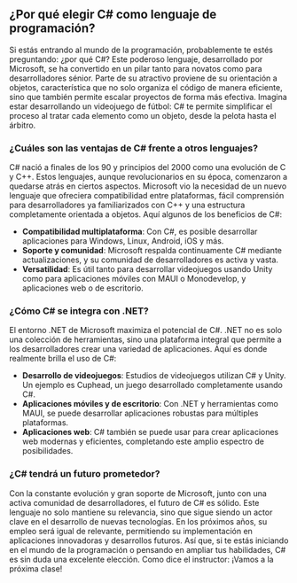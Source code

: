 ## ¿Por qué elegir C# como lenguaje de programación?

Si estás entrando al mundo de la programación, probablemente te estés preguntando: ¿por qué C#? Este poderoso lenguaje, desarrollado por Microsoft, se ha convertido en un pilar tanto para novatos como para desarrolladores sénior. Parte de su atractivo proviene de su orientación a objetos, característica que no solo organiza el código de manera eficiente, sino que también permite escalar proyectos de forma más efectiva. Imagina estar desarrollando un videojuego de fútbol: C# te permite simplificar el proceso al tratar cada elemento como un objeto, desde la pelota hasta el árbitro.

### ¿Cuáles son las ventajas de C# frente a otros lenguajes?

C# nació a finales de los 90 y principios del 2000 como una evolución de C y C++. Estos lenguajes, aunque revolucionarios en su época, comenzaron a quedarse atrás en ciertos aspectos. Microsoft vio la necesidad de un nuevo lenguaje que ofreciera compatibilidad entre plataformas, fácil comprensión para desarrolladores ya familiarizados con C++ y una estructura completamente orientada a objetos. Aquí algunos de los beneficios de C#:

- **Compatibilidad multiplataforma**: Con C#, es posible desarrollar aplicaciones para Windows, Linux, Android, iOS y más.
- **Soporte y comunidad**: Microsoft respalda continuamente C# mediante actualizaciones, y su comunidad de desarrolladores es activa y vasta.
- **Versatilidad**: Es útil tanto para desarrollar videojuegos usando Unity como para aplicaciones móviles con MAUI o Monodevelop, y aplicaciones web o de escritorio.

### ¿Cómo C# se integra con .NET?

El entorno .NET de Microsoft maximiza el potencial de C#. .NET no es solo una colección de herramientas, sino una plataforma integral que permite a los desarrolladores crear una variedad de aplicaciones. Aquí es donde realmente brilla el uso de C#:

- **Desarrollo de videojuegos**: Estudios de videojuegos utilizan C# y Unity. Un ejemplo es Cuphead, un juego desarrollado completamente usando C#.
- **Aplicaciones móviles y de escritorio**: Con .NET y herramientas como MAUI, se puede desarrollar aplicaciones robustas para múltiples plataformas.
- **Aplicaciones web**: C# también se puede usar para crear aplicaciones web modernas y eficientes, completando este amplio espectro de posibilidades.

### ¿C# tendrá un futuro prometedor?

Con la constante evolución y gran soporte de Microsoft, junto con una activa comunidad de desarrolladores, el futuro de C# es sólido. Este lenguaje no solo mantiene su relevancia, sino que sigue siendo un actor clave en el desarrollo de nuevas tecnologías. En los próximos años, su empleo será igual de relevante, permitiendo su implementación en aplicaciones innovadoras y desarrollos futuros. Así que, si te estás iniciando en el mundo de la programación o pensando en ampliar tus habilidades, C# es sin duda una excelente elección. Como dice el instructor: ¡Vamos a la próxima clase!